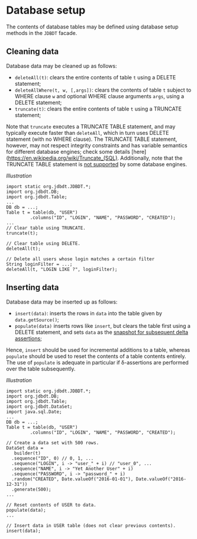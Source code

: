 # Database setup

The contents of database tables may be defined using database setup methods 
in the `JDBDT` facade.

## Cleaning data

Database data may be cleaned up as follows:

* `deleteAll(t)`: clears  the entire contents of table `t` using a DELETE statement;
* `deleteAllWhere(t, w, [,args])`: clears the contents of table `t` subject to WHERE clause `w` 
and optional WHERE clause arguments `args`, using a DELETE statement;
* `truncate(t)`: clears the entire contents of table `t` using a TRUNCATE statement;

Note that `truncate` executes a TRUNCATE TABLE statement, and may typically execute faster than `deleteAll`,
which in turn uses DELETE statement (with no WHERE clause). The TRUNCATE TABLE statement, however, 
may not respect integrity constraints and has variable semantics 
for different database engines; check some details [here](https://en.wikipedia.org/wiki/Truncate_(SQL). Additionally, note that the TRUNCATE TABLE statement is [not supported](Compatibility.html#KnownIssues) by some database engines.

*Illustration*

    import static org.jdbdt.JDBDT.*;
    import org.jdbdt.DB;
    import org.jdbdt.Table;
    ...
    DB db = ...;
    Table t = table(db, "USER")
	         .columns("ID", "LOGIN", "NAME", "PASSWORD", "CREATED");
	...
	// Clear table using TRUNCATE.
	truncate(t);
	
	// Clear table using DELETE.
	deleteAll(t);
	
	// Delete all users whose login matches a certain filter
	String loginFilter = ...;
	deleteAll(t, "LOGIN LIKE ?", loginFilter);
	  
## Inserting data

Database data may be inserted up as follows:

* `insert(data)`: inserts the rows in `data` into the table given by `data.getSource()`;
* `populate(data)` inserts rows like `insert`, but clears the table first using a DELETE statement,
and sets `data` as the [snapshot for subsequent delta assertions](DBAssert.html#Snapshots); 

Hence, `insert` should be used for incremental additions to a table, whereas
`populate` should be used to reset the contents of a table contents entirely. 
The use of `populate` is adequate in particular if &delta;-assertions are performed over the table
subsequently.

*Illustration*

    import static org.jdbdt.JDBDT.*;
    import org.jdbdt.DB;
    import org.jdbdt.Table;
    import org.jdbdt.DataSet;
    import java.sql.Date;
    ...
	DB db = ...;
	Table t = table(db, "USER")
	         .columns("ID", "LOGIN", "NAME", "PASSWORD", "CREATED");	
    
    // Create a data set with 500 rows.
    DataSet data = 
       builder(t)
      .sequence("ID", 0) // 0, 1, ... 
      .sequence("LOGIN", i -> "user_" + i) // "user_0", ...
      .sequence("NAME", i -> "Yet Another User" + i) 
      .sequence("PASSWORD", i -> "password_" + i) 
      .random("CREATED", Date.valueOf("2016-01-01"), Date.valueOf("2016-12-31"))
      .generate(500);
    ...
    
    // Reset contents of USER to data.
    populate(data); 
    ...
    
    // Insert data in USER table (does not clear previous contents).
    insert(data);
    




